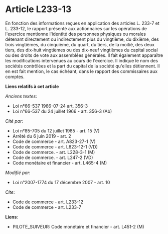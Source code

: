 # Article L233-13

En fonction des informations reçues en application des articles L. 233-7 et L. 233-12, le rapport présenté aux actionnaires
sur les opérations de l'exercice mentionne l'identité des personnes physiques ou morales détenant directement ou
indirectement plus du vingtième, du dixième, des trois vingtièmes, du cinquième, du quart, du tiers, de la moitié, des deux
tiers, des dix-huit vingtièmes ou des dix-neuf vingtièmes du capital social ou des droits de vote aux assemblées générales.
Il fait également apparaître les modifications intervenues au cours de l'exercice. Il indique le nom des sociétés contrôlées
et la part du capital de la société qu'elles détiennent. Il en est fait mention, le cas échéant, dans le rapport des
commissaires aux comptes.

**Liens relatifs à cet article**

_Anciens textes_:

  - Loi n°66-537 1966-07-24 art. 356-3
  - Loi n°66-537 du 24 juillet 1966 - art. 356-3 (Ab)

_Cité par_:

  - Loi n°85-705 du 12 juillet 1985 - art. 15 (V)
  - Arrêté du 6 juin 2019 - art. 2
  - Code de commerce - art. A823-27-1 (V)
  - Code de commerce - art. L823-12-1 (VD)
  - Code de commerce. - art. L228-3-1 (M)
  - Code de commerce. - art. L247-2 (VD)
  - Code monétaire et financier - art. L465-4 (M)

_Modifié par_:

  - Loi n°2007-1774 du 17 décembre 2007 - art. 10

_Cite_:

  - Code de commerce - art. L233-12
  - Code de commerce - art. L233-7

**Liens**:

  - PILOTE_SUIVEUR: Code monétaire et financier - art. L451-2 (M)
